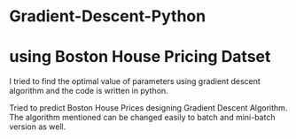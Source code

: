 # Gradient-Descent-Python
# using Boston House Pricing Datset

I tried to find the optimal value of parameters using gradient descent algorithm and the code is written in python.

Tried to predict Boston House Prices designing Gradient Descent Algorithm.
The algorithm mentioned can be changed easily to batch and mini-batch version as well.

